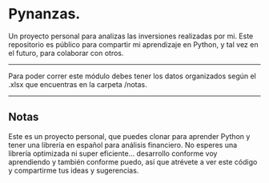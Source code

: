 # **Pynanzas**.

Un proyecto personal para analizas las inversiones realizadas por mi. Este repositorio es público para compartir mi aprendizaje en Python, y tal vez en el futuro, para colaborar con otros.

---

Para poder correr este módulo debes tener los datos organizados según el .xlsx que encuentras en la carpeta /notas.

---

## Notas

Este es un proyecto personal, que puedes clonar para aprender Python y tener una librería en español para análisis financiero. No esperes una librería optimizada ni super eficiente... desarrollo conforme voy aprendiendo y también conforme puedo, así que atrévete a ver este código y compartirme tus ideas y sugerencias.
